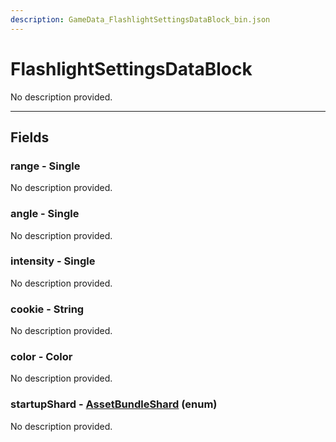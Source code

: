 ```yaml
---
description: GameData_FlashlightSettingsDataBlock_bin.json
---
```


# FlashlightSettingsDataBlock

No description provided.

***

## Fields

### range - Single

No description provided.

### angle - Single

No description provided.

### intensity - Single

No description provided.

### cookie - String

No description provided.

### color - Color

No description provided.

### startupShard - [AssetBundleShard](../../enum-types.md#assetbundleshard) (enum)

No description provided.
